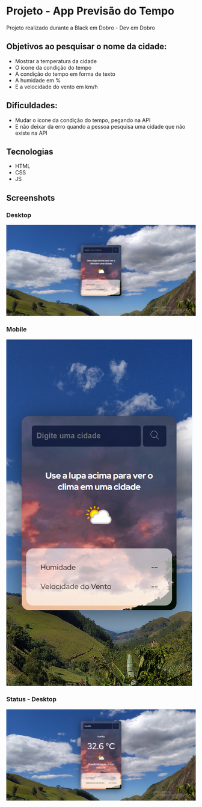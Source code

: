 # Projeto - App Previsão do Tempo
Projeto realizado durante a Black em Dobro - Dev em Dobro

## Objetivos ao pesquisar o nome da cidade:
- Mostrar a temperatura da cidade
- O ícone da condição do tempo
- A condição do tempo em forma de texto
- A humidade em %
- E a velocidade do vento em km/h

## Dificuldades:
- Mudar o ícone da condição do tempo, pegando na API
- E não deixar da erro quando a pessoa pesquisa uma cidade que não existe na API

## Tecnologias

- HTML
- CSS
- JS

## Screenshots

### Desktop
![](./design/app-previsao-do-tempo-desktop.png)

### Mobile

![](./design/app-previsao-do-tempo-mobile.png)

### Status - Desktop

![](./design/app-previsao-do-tempo-status.png)